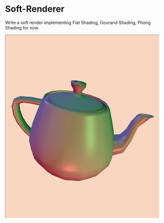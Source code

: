 # Soft-Renderer

Write a soft render implementing Flat Shading, Gourand Shading, Phong Shading for now.

<p align="center">
 <img src="teapot_Phong.jpg" height="600"/>
</p >
